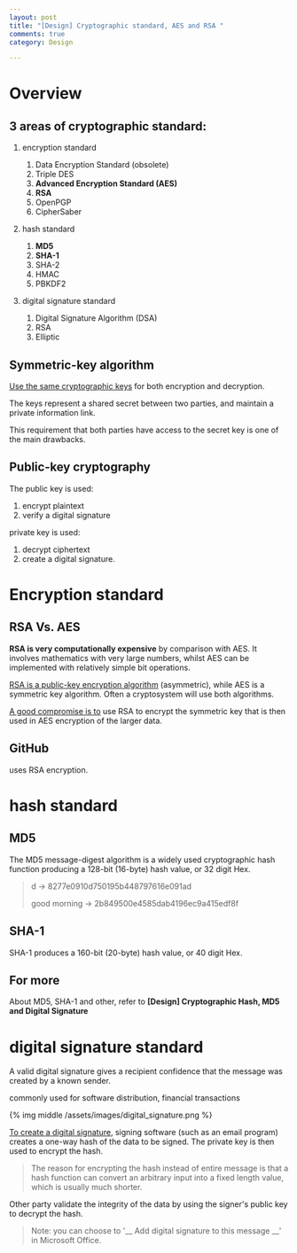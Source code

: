 ```yaml
---
layout: post
title: "[Design] Cryptographic standard, AES and RSA "
comments: true
category: Design

---
```


# Overview

## 3 areas of cryptographic standard:

1. encryption standard

    1. Data Encryption Standard (obsolete)
    1. Triple DES
    1. __Advanced Encryption Standard (AES)__
    1. __RSA__
    1. OpenPGP
    1. CipherSaber

1. hash standard

    1. __MD5__
    1. __SHA-1__
    1. SHA-2
    1. HMAC
    1. PBKDF2

1. digital signature standard

    1. Digital Signature Algorithm (DSA)
    1. RSA
    1. Elliptic

## Symmetric-key algorithm 

[Use the same cryptographic keys](http://en.wikipedia.org/wiki/Symmetric-key_algorithm) for both encryption and decryption. 

The keys represent a shared secret between two parties, and maintain a private information link. 

This requirement that both parties have access to the secret key is one of the main drawbacks. 

## Public-key cryptography 

The public key is used: 

1. encrypt plaintext 
1. verify a digital signature

private key is used: 

1. decrypt ciphertext 
1. create a digital signature.

# Encryption standard

## RSA Vs. AES

__RSA is very computationally expensive__ by comparison with AES. It involves mathematics with very large numbers, whilst AES can be implemented with relatively simple bit operations. 

[RSA is a public-key encryption algorithm](http://security.stackexchange.com/questions/10949/encryption-should-i-be-using-rsa-or-aes) (asymmetric), while AES is a symmetric key algorithm. Often a cryptosystem will use both algorithms. 

[A good compromise is to](http://stackoverflow.com/questions/13238674/aes-vs-rsa-to-encrypt-large-size-of-data) use RSA to encrypt the symmetric key that is then used in AES encryption of the larger data.

## GitHub

uses RSA encryption.

# hash standard

## MD5

The MD5 message-digest algorithm is a widely used cryptographic hash function producing a 128-bit (16-byte) hash value, or 32 digit Hex.

> d -> 8277e0910d750195b448797616e091ad
>
> good morning -> 2b849500e4585dab4196ec9a415edf8f

## SHA-1

SHA-1 produces a 160-bit (20-byte) hash value, or 40 digit Hex.

## For more

About MD5, SHA-1 and other, refer to __[Design] Cryptographic Hash, MD5 and Digital Signature__

# digital signature standard

A valid digital signature gives a recipient confidence that the message was created by a known sender.

commonly used for software distribution, financial transactions 

{% img middle /assets/images/digital_signature.png %}

[To create a digital signature](http://searchsecurity.techtarget.com/definition/digital-signature), signing software (such as an email program) creates a one-way hash of the data to be signed. The private key is then used to encrypt the hash. 

> The reason for encrypting the hash instead of entire message is that a hash function can convert an arbitrary input into a fixed length value, which is usually much shorter. 

Other party validate the integrity of the data by using the signer's public key to decrypt the hash.

> Note: you can choose to '__ Add digital signature to this message __' in Microsoft Office. 
